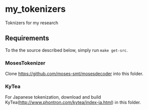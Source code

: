 # my_tokenizers
Toknizers for my research

## Requirements
To the the source described below, simply run `make get-src`.
### MosesTokenizer
Clone https://github.com/moses-smt/mosesdecoder into this folder.

### KyTea
For Japanese tokenization, download and build KyTea(http://www.phontron.com/kytea/index-ja.html) in this folder.
